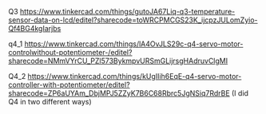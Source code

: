 Q3 https://www.tinkercad.com/things/gutoJA67Liq-q3-temperature-sensor-data-on-lcd/editel?sharecode=toWRCPMCGS23K_ijcpzJULomZyio-Qf4BG4kgIarjbs

q4_1 https://www.tinkercad.com/things/lA4OvJLS29c-q4-servo-motor-controlwithout-potentiometer-/editel?sharecode=NMmVYrCU_PZl573BykmpvURSmGLijrsgHAdruvClgMI

Q4_2 https://www.tinkercad.com/things/kUgIIih6EqE-q4-servo-motor-controller-with-potentiometer/editel?sharecode=ZP6aUYAm_DbjMPJ5ZZyK7B6C68Rbrc5JgNSiq7RdrBE
(I did Q4 in two different ways)
